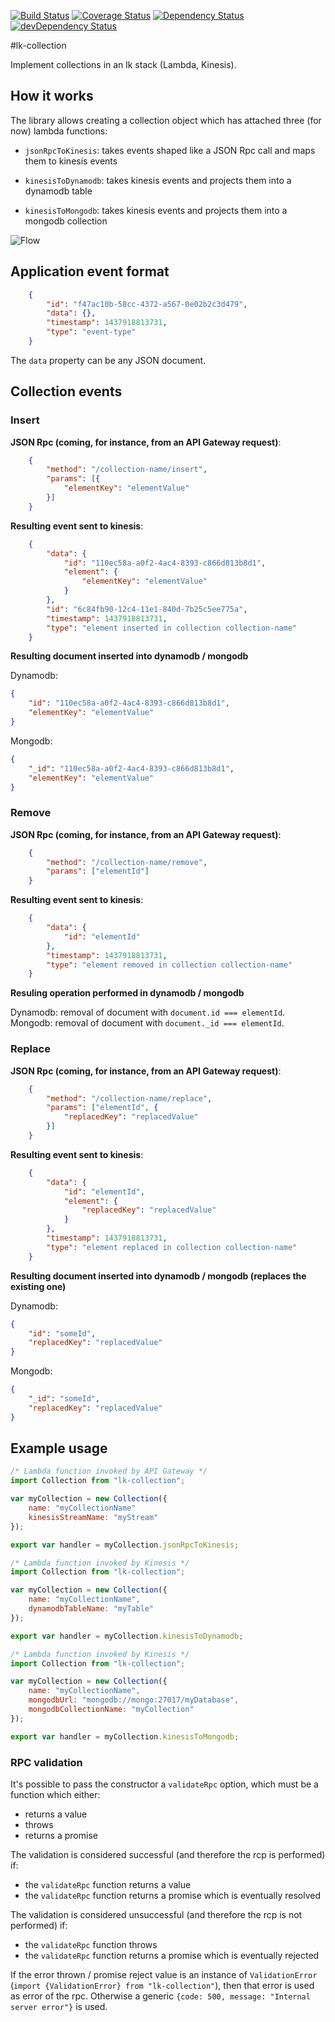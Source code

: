[![Build Status](https://travis-ci.org/innowatio/lk-collection.svg?branch=master)](https://travis-ci.org/innowatio/lk-collection)
[![Coverage Status](https://coveralls.io/repos/innowatio/lk-collection/badge.svg?branch=master&service=github)](https://coveralls.io/github/innowatio/lk-collection?branch=master)
[![Dependency Status](https://david-dm.org/innowatio/lk-collection.svg)](https://david-dm.org/innowatio/lk-collection)
[![devDependency Status](https://david-dm.org/innowatio/lk-collection/dev-status.svg)](https://david-dm.org/innowatio/lk-collection#info=devDependencies)

#lk-collection

Implement collections in an lk stack (Lambda, Kinesis).

## How it works

The library allows creating a collection object which has attached three (for
now) lambda functions:

- `jsonRpcToKinesis`: takes events shaped like a JSON Rpc call and maps them to
  kinesis events

- `kinesisToDynamodb`: takes kinesis events and projects them into a dynamodb
  table

- `kinesisToMongodb`: takes kinesis events and projects them into a mongodb
  collection

![Flow](./docs/flow.png)

## Application event format

```json
    {
        "id": "f47ac10b-58cc-4372-a567-0e02b2c3d479",
        "data": {},
        "timestamp": 1437918813731,
        "type": "event-type"
    }
```

The `data` property can be any JSON document.

## Collection events

### Insert

**JSON Rpc (coming, for instance, from an API Gateway request)**:

```json
    {
        "method": "/collection-name/insert",
        "params": [{
            "elementKey": "elementValue"
        }]
    }
```

**Resulting event sent to kinesis**:

```json
    {
        "data": {
            "id": "110ec58a-a0f2-4ac4-8393-c866d813b8d1",
            "element": {
                "elementKey": "elementValue"
            }
        },
        "id": "6c84fb90-12c4-11e1-840d-7b25c5ee775a",
        "timestamp": 1437918813731,
        "type": "element inserted in collection collection-name"
    }
```

**Resulting document inserted into dynamodb / mongodb**

Dynamodb:
```json
{
    "id": "110ec58a-a0f2-4ac4-8393-c866d813b8d1",
    "elementKey": "elementValue"
}
```

Mongodb:
```json
{
    "_id": "110ec58a-a0f2-4ac4-8393-c866d813b8d1",
    "elementKey": "elementValue"
}
```

### Remove

**JSON Rpc (coming, for instance, from an API Gateway request)**:

```json
    {
        "method": "/collection-name/remove",
        "params": ["elementId"]
    }
```

**Resulting event sent to kinesis**:

```json
    {
        "data": {
            "id": "elementId"
        },
        "timestamp": 1437918813731,
        "type": "element removed in collection collection-name"
    }
```

**Resuling operation performed in dynamodb / mongodb**

Dynamodb: removal of document with `document.id === elementId`.
Mongodb: removal of document with `document._id === elementId`.

### Replace

**JSON Rpc (coming, for instance, from an API Gateway request)**:

```json
    {
        "method": "/collection-name/replace",
        "params": ["elementId", {
            "replacedKey": "replacedValue"
        }]
    }
```

**Resulting event sent to kinesis**:

```json
    {
        "data": {
            "id": "elementId",
            "element": {
                "replacedKey": "replacedValue"
            }
        },
        "timestamp": 1437918813731,
        "type": "element replaced in collection collection-name"
    }
```

**Resulting document inserted into dynamodb / mongodb (replaces the existing one)**

Dynamodb:
```json
{
    "id": "someId",
    "replacedKey": "replacedValue"
}
```

Mongodb:
```json
{
    "_id": "someId",
    "replacedKey": "replacedValue"
}
```

## Example usage

```js
/* Lambda function invoked by API Gateway */
import Collection from "lk-collection";

var myCollection = new Collection({
    name: "myCollectionName"
    kinesisStreamName: "myStream"
});

export var handler = myCollection.jsonRpcToKinesis;
```

```js
/* Lambda function invoked by Kinesis */
import Collection from "lk-collection";

var myCollection = new Collection({
    name: "myCollectionName",
    dynamodbTableName: "myTable"
});

export var handler = myCollection.kinesisToDynamodb;
```

```js
/* Lambda function invoked by Kinesis */
import Collection from "lk-collection";

var myCollection = new Collection({
    name: "myCollectionName",
    mongodbUrl: "mongodb://mongo:27017/myDatabase",
    mongodbCollectionName: "myCollection"
});

export var handler = myCollection.kinesisToMongodb;
```

### RPC validation

It's possible to pass the constructor a `validateRpc` option, which must be a
function which either:

- returns a value
- throws
- returns a promise

The validation is considered successful (and therefore the rcp is performed) if:

- the `validateRpc` function returns a value
- the `validateRpc` function returns a promise which is eventually resolved

The validation is considered unsuccessful (and therefore the rcp is not
performed) if:

- the `validateRpc` function throws
- the `validateRpc` function returns a promise which is eventually rejected

If the error thrown / promise reject value is an instance of `ValidationError`
(`import {ValidationError} from "lk-collection"`), then that error is used as
error of the rpc. Otherwise a generic
`{code: 500, message: "Internal server error"}` is used.
